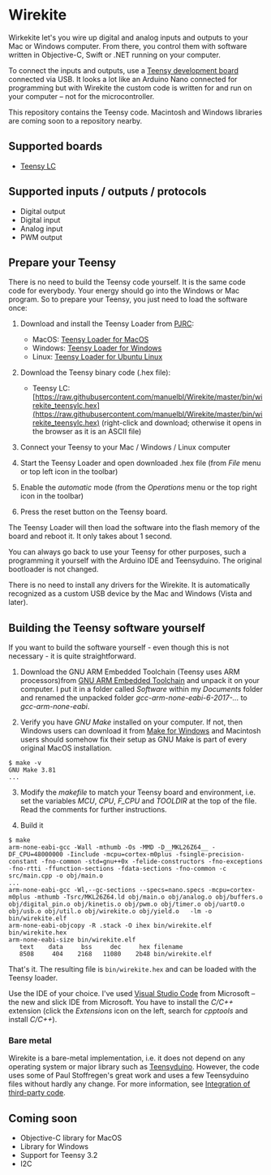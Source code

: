 # Wirekite

Wirkekite let's you wire up digital and analog inputs and outputs to your Mac or Windows computer. From there, you control them with software written in Objective-C, Swift or .NET running on your computer. 

To connect the inputs and outputs, use a [Teensy development board](https://www.pjrc.com/teensy/) connected via USB. It looks a lot like an Arduino Nano connected for programming but with Wirekite the custom code is written for and run on your computer – not for the microcontroller.

This repository contains the Teensy code. Macintosh and Windows libraries are coming soon to a repository nearby.

## Supported boards

- [Teensy LC](https://www.pjrc.com/store/teensylc.html)

## Supported inputs / outputs / protocols

- Digital output
- Digital input
- Analog input
- PWM output


## Prepare your Teensy

There is no need to build the Teensy code yourself. It is the same code code for everybody. Your energy should go into the Windows or Mac program. So to prepare your Teensy, you just need to load the software once:

1. Download and install the Teensy Loader from [PJRC](https://www.pjrc.com):
    - MacOS: [Teensy Loader for MacOS](https://www.pjrc.com/teensy/teensy.dmg)
    - Windows: [Teensy Loader for Windows](https://www.pjrc.com/teensy/teensy.exe)
    - Linux: [Teensy Loader for Ubuntu Linux](https://www.pjrc.com/teensy/loader_linux.html)

2. Download the Teensy binary code (.hex file):

    - Teensy LC: [https://raw.githubusercontent.com/manuelbl/Wirekite/master/bin/wirekite_teensylc.hex](https://raw.githubusercontent.com/manuelbl/Wirekite/master/bin/wirekite_teensylc.hex) (right-click and download; otherwise it opens in the browser as it is an ASCII file)

3. Connect your Teensy to your Mac / Windows / Linux computer

4. Start the Teensy Loader and open downloaded .hex file (from *File* menu or top left icon in the toolbar)

5. Enable the *automatic* mode (from the *Operations* menu or the top right icon in the toolbar)

6. Press the reset button on the Teensy board.

The Teensy Loader will then load the software into the flash memory of the board and reboot it. It only takes about 1 second.

You can always go back to use your Teensy for other purposes, such a programming it yourself with the Arduino IDE and Teensyduino. The original bootloader is not changed.

There is no need to install any drivers for the Wirekite. It is automatically recognized as a custom USB device by the Mac and Windows (Vista and later).


## Building the Teensy software yourself

If you want to build the software yourself - even though this is not necessary - it is quite straightforward.

1. Download the GNU ARM Embedded Toolchain (Teensy uses ARM processors)from [GNU ARM Embedded Toolchain](https://developer.arm.com/open-source/gnu-toolchain/gnu-rm) and unpack it on your computer. I put it in a folder called *Software* within my *Documents* folder and renamed the unpacked folder *gcc-arm-none-eabi-6-2017-...* to *gcc-arm-none-eabi*.

2. Verify you have *GNU Make* installed on your computer. If not, then Windows users can download it from [Make for Windows](http://gnuwin32.sourceforge.net/packages/make.htm) and Macintosh users should somehow fix their setup as GNU Make is part of every original MacOS installation.

```
$ make -v
GNU Make 3.81
...
```

3. Modify the *makefile* to match your Teensy board and environment, i.e. set the variables *MCU*, *CPU*, *F_CPU* and *TOOLDIR* at the top of the file. Read the comments for further instructions.

4. Build it

```
$ make
arm-none-eabi-gcc -Wall -mthumb -Os -MMD -D__MKL26Z64__ -DF_CPU=48000000 -Iinclude -mcpu=cortex-m0plus -fsingle-precision-constant -fno-common -std=gnu++0x -felide-constructors -fno-exceptions -fno-rtti -ffunction-sections -fdata-sections -fno-common -c src/main.cpp -o obj/main.o
...
arm-none-eabi-gcc -Wl,--gc-sections --specs=nano.specs -mcpu=cortex-m0plus -mthumb -Tsrc/MKL26Z64.ld obj/main.o obj/analog.o obj/buffers.o obj/digital_pin.o obj/kinetis.o obj/pwm.o obj/timer.o obj/uart0.o obj/usb.o obj/util.o obj/wirekite.o obj/yield.o   -lm -o bin/wirekite.elf
arm-none-eabi-objcopy -R .stack -O ihex bin/wirekite.elf bin/wirekite.hex
arm-none-eabi-size bin/wirekite.elf
   text    data     bss     dec     hex filename
   8508     404    2168   11080    2b48 bin/wirekite.elf
```
That's it. The resulting file is `bin/wirekite.hex` and can be loaded with the Teensy loader.

Use the IDE of your choice. I've used [Visual Studio Code](https://code.visualstudio.com/) from Microsoft – the new and slick IDE from Microsoft. You have to install the *C/C++* extension (click the *Extensions* icon on the left, search for *cpptools* and install *C/C++*).

### Bare metal

Wirekite is a bare-metal implementation, i.e. it does not depend on any operating system or major library such as [Teensyduino](https://www.pjrc.com/teensy/teensyduino.html). However, the code uses some of Paul Stoffregen's great work and uses a few Teensyduino files without hardly any change. For more information, see [Integration of third-party code](https://github.com/manuelbl/Wirekite/blob/master/docs/integrate_tp_source.md).


## Coming soon

- Objective-C library for MacOS
- Library for Windows
- Support for Teensy 3.2
- I2C
